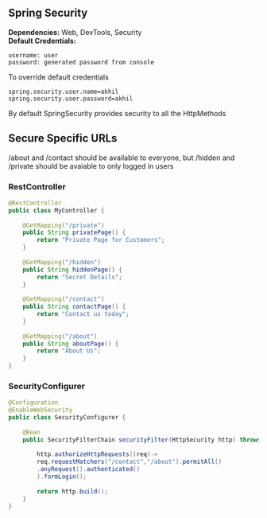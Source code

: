 ## Spring Security
**Dependencies:** Web, DevTools, Security <br>
**Default Credentials:**
```
username: user
password: generated password from console
```
To override default credentials
```properties
spring.security.user.name=akhil
spring.security.user.password=akhil
```
By default SpringSecurity provides security to all the HttpMethods

## Secure Specific URLs
/about and /contact should be available to everyone, but /hidden and /private should be avaiable to only logged in users
### RestController
```java
@RestController
public class MyController {
	
	@GetMapping("/private")
	public String privatePage() {
		return "Private Page for Customers";
	}
	
	@GetMapping("/hidden")
	public String hiddenPage() {
		return "Secret Details";
	}
	
	@GetMapping("/contact")
	public String contactPage() {
		return "Contact us today";
	}
	
	@GetMapping("/about")
	public String aboutPage() {
		return "About Us";
	}
}
```
### SecurityConfigurer
```java
@Configuration
@EnableWebSecurity
public class SecurityConfigurer {
	
	@Bean
	public SecurityFilterChain securityFilter(HttpSecurity http) throws Exception {
		
		http.authorizeHttpRequests((req)->
		req.requestMatchers("/contact","/about").permitAll()
		.anyRequest().authenticated()
		).formLogin();
		
		return http.build();
	}
}
```

